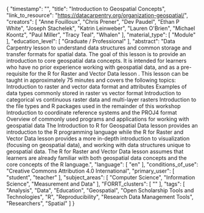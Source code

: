 {
    "timestamp": "",
    "title": "Introduction to Geospatial Concepts",
    "link_to_resource": "https://datacarpentry.org/organization-geospatial/",
    "creators": [
        "Anne Fouilloux",
        "Chris Prener",
        "Dev Paudel",
        "Ethan P White",
        "Joseph Stachelek",
        "Katrin Leinweber",
        "Lauren O'Brien",
        "Michael Koontz",
        "Paul Miller",
        "Tracy Teal",
        "Whalen"
    ],
    "material_type": [
        "Module"
    ],
    "education_level": [
        "Graduate / Professional"
    ],
    "abstract": "Data Carpentry lesson to understand data structures and common storage and transfer formats for spatial data. The goal of this lesson is to provide an introduction to core geospatial data concepts. It is intended for learners who have no prior experience working with geospatial data, and as a pre-requisite for the R for Raster and Vector Data lesson . This lesson can be taught in approximately 75 minutes and covers the following topics: Introduction to raster and vector data format and attributes Examples of data types commonly stored in raster vs vector format Introduction to categorical vs continuous raster data and multi-layer rasters Introduction to the file types and R packages used in the remainder of this workshop Introduction to coordinate reference systems and the PROJ4 format Overview of commonly used programs and applications for working with geospatial data The Introduction to R for Geospatial Data lesson provides an introduction to the R programming language while the R for Raster and Vector Data lesson provides a more in-depth introduction to visualization (focusing on geospatial data), and working with data structures unique to geospatial data. The R for Raster and Vector Data lesson assumes that learners are already familiar with both geospatial data concepts and the core concepts of the R language.",
    "language": [
        "en"
    ],
    "conditions_of_use": "Creative Commons Attribution 4.0 International",
    "primary_user": [
        "student",
        "teacher"
    ],
    "subject_areas": [
        "Computer Science",
        "Information Science",
        "Measurement and Data"
    ],
    "FORRT_clusters": [
        ""
    ],
    "tags": [
        "Analysis",
        "Data",
        "Education",
        "Geospatial",
        "Open Scholarship Tools and Technologies",
        "R",
        "Reproducibility",
        "Research Data Management Tools",
        "Researchers",
        "Spatial"
    ]
}